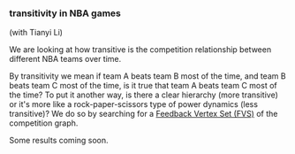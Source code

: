 ### transitivity in NBA games 

(with Tianyi Li)

We are looking at how transitive is the competition relationship between different NBA teams over time. 

By transitivity we mean if team A beats team B most of the time, and team B beats team C most of the time, is it true that team A beats team C most of the time? To put it another way, is there a clear hierarchy (more transitive) or it's more like a rock-paper-scissors type of power dynamics (less transitive)? We do so by searching for a [Feedback Vertex Set (FVS)](https://en.wikipedia.org/wiki/Feedback_vertex_set) of the competition graph. 

Some results coming soon.

